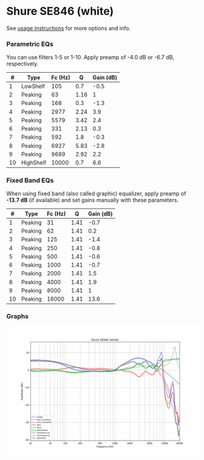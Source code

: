 # Shure SE846 (white)
See [usage instructions](https://github.com/jaakkopasanen/AutoEq#usage) for more options and info.

### Parametric EQs
You can use filters 1-5 or 1-10. Apply preamp of -4.0 dB or -6.7 dB, respectively.

|   # | Type      |   Fc (Hz) |    Q |   Gain (dB) |
|-----|-----------|-----------|------|-------------|
|   1 | LowShelf  |       105 | 0.7  |        -0.5 |
|   2 | Peaking   |        63 | 1.16 |         1   |
|   3 | Peaking   |       168 | 0.3  |        -1.3 |
|   4 | Peaking   |      2977 | 2.24 |         3.9 |
|   5 | Peaking   |      5579 | 3.42 |         2.4 |
|   6 | Peaking   |       331 | 2.13 |         0.3 |
|   7 | Peaking   |       592 | 1.8  |        -0.3 |
|   8 | Peaking   |      6927 | 5.83 |        -2.8 |
|   9 | Peaking   |      9689 | 2.92 |         2.2 |
|  10 | HighShelf |     10000 | 0.7  |         6.6 |

### Fixed Band EQs
When using fixed band (also called graphic) equalizer, apply preamp of **-13.7 dB** (if available) and set gains manually with these parameters.

|   # | Type    |   Fc (Hz) |    Q |   Gain (dB) |
|-----|---------|-----------|------|-------------|
|   1 | Peaking |        31 | 1.41 |        -0.7 |
|   2 | Peaking |        62 | 1.41 |         0.2 |
|   3 | Peaking |       125 | 1.41 |        -1.4 |
|   4 | Peaking |       250 | 1.41 |        -0.8 |
|   5 | Peaking |       500 | 1.41 |        -0.6 |
|   6 | Peaking |      1000 | 1.41 |        -0.7 |
|   7 | Peaking |      2000 | 1.41 |         1.5 |
|   8 | Peaking |      4000 | 1.41 |         1.9 |
|   9 | Peaking |      8000 | 1.41 |         1   |
|  10 | Peaking |     16000 | 1.41 |        13.6 |

### Graphs
![](./Shure%20SE846%20(white).png)
